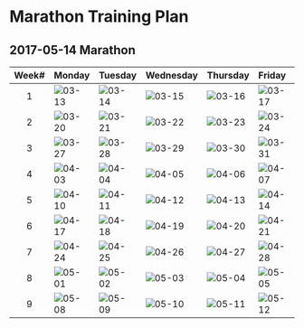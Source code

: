 # Marathon Training Plan
## 2017-05-14 Marathon
|Week#|Monday|Tuesday|Wednesday|Thursday|Friday|Saturday|Sunday|
|:-:|:--|:--|:--|:--|:--|:--|:--|
|1|![03-13](https://img.shields.io/badge/03--13-rest-brightgreen.svg)|![03-14](https://img.shields.io/badge/03--14-5km-brightgreen.svg)|![03-15](https://img.shields.io/badge/03--15-5km-brightgreen.svg)|![03-16](https://img.shields.io/badge/03--16-5km-brightgreen.svg)|![03-17](https://img.shields.io/badge/03--17-rest-brightgreen.svg)|![03-18](https://img.shields.io/badge/03--18-10km-brightgreen.svg)|![03-19](https://img.shields.io/badge/03--19-cross%20train-brightgreen.svg)|
|2|![03-20](https://img.shields.io/badge/03--20-rest-brightgreen.svg)|![03-21](https://img.shields.io/badge/03--21-5km%20(x)-red.svg)|![03-22](https://img.shields.io/badge/03--22-6km%20(x)-red.svg)|![03-23](https://img.shields.io/badge/03--23-5km%20(x)-red.svg)|![03-24](https://img.shields.io/badge/03--24-rest-lightgrey.svg)|![03-25](https://img.shields.io/badge/03--25-8km-lightgrey.svg)|![03-26](https://img.shields.io/badge/03--26-cross%20train-lightgrey.svg)|
|3|![03-27](https://img.shields.io/badge/03--27-rest-lightgrey.svg)|![03-28](https://img.shields.io/badge/03--28-5km-lightgrey.svg)|![03-29](https://img.shields.io/badge/03--29-8km-lightgrey.svg)|![03-30](https://img.shields.io/badge/03--30-5km-lightgrey.svg)|![03-31](https://img.shields.io/badge/03--31-rest-lightgrey.svg)|![04-01](https://img.shields.io/badge/04--01-15km-lightgrey.svg)|![04-02](https://img.shields.io/badge/04--02-cross%20train-lightgrey.svg)|
|4|![04-03](https://img.shields.io/badge/04--03-rest-lightgrey.svg)|![04-04](https://img.shields.io/badge/04--04-5km-lightgrey.svg)|![04-05](https://img.shields.io/badge/04--05-10km-lightgrey.svg)|![04-06](https://img.shields.io/badge/04--06-5km-lightgrey.svg)|![04-07](https://img.shields.io/badge/04--07-rest-lightgrey.svg)|![04-08](https://img.shields.io/badge/04--08-21km-lightgrey.svg)|![04-09](https://img.shields.io/badge/04--09-cross%20train-lightgrey.svg)|
|5|![04-10](https://img.shields.io/badge/04--10-rest-lightgrey.svg)|![04-11](https://img.shields.io/badge/04--11-6km-lightgrey.svg)|![04-12](https://img.shields.io/badge/04--12-12km-lightgrey.svg)|![04-13](https://img.shields.io/badge/04--13-6km-lightgrey.svg)|![04-14](https://img.shields.io/badge/04--14-rest-lightgrey.svg)|![04-15](https://img.shields.io/badge/04--15-25km-lightgrey.svg)|![04-16](https://img.shields.io/badge/04--16-cross%20train-lightgrey.svg)|
|6|![04-17](https://img.shields.io/badge/04--17-rest-lightgrey.svg)|![04-18](https://img.shields.io/badge/04--18-6km-lightgrey.svg)|![04-19](https://img.shields.io/badge/04--19-15km-lightgrey.svg)|![04-20](https://img.shields.io/badge/04--20-8km-lightgrey.svg)|![04-21](https://img.shields.io/badge/04--21-rest-lightgrey.svg)|![04-22](https://img.shields.io/badge/04--22-30km-lightgrey.svg)|![04-23](https://img.shields.io/badge/04--23-cross%20train-lightgrey.svg)|
|7|![04-24](https://img.shields.io/badge/04--24-rest-lightgrey.svg)|![04-25](https://img.shields.io/badge/04--25-8km-lightgrey.svg)|![04-26](https://img.shields.io/badge/04--26-15km-lightgrey.svg)|![04-27](https://img.shields.io/badge/04--27-8km-lightgrey.svg)|![04-28](https://img.shields.io/badge/04--28-rest-lightgrey.svg)|![04-29](https://img.shields.io/badge/04--29-15km-lightgrey.svg)|![04-30](https://img.shields.io/badge/04--30-cross%20train-lightgrey.svg)|
|8|![05-01](https://img.shields.io/badge/05--01-rest-lightgrey.svg)|![05-02](https://img.shields.io/badge/05--02-5km-lightgrey.svg)|![05-03](https://img.shields.io/badge/05--03-8km-lightgrey.svg)|![05-04](https://img.shields.io/badge/05--04-5km-lightgrey.svg)|![05-05](https://img.shields.io/badge/05--05-rest-lightgrey.svg)|![05-06](https://img.shields.io/badge/05--06-10km-lightgrey.svg)|![05-07](https://img.shields.io/badge/05--07-cross%20train-lightgrey.svg)|
|9|![05-08](https://img.shields.io/badge/05--08-rest-lightgrey.svg)|![05-09](https://img.shields.io/badge/05--09-5km-lightgrey.svg)|![05-10](https://img.shields.io/badge/05--10-8km-lightgrey.svg)|![05-11](https://img.shields.io/badge/05--11-3km-lightgrey.svg)|![05-12](https://img.shields.io/badge/05--12-rest-lightgrey.svg)|![05-13](https://img.shields.io/badge/05--13-rest-lightgrey.svg)|![05-14](https://img.shields.io/badge/05--14-42.195km-lightgrey.svg)|
